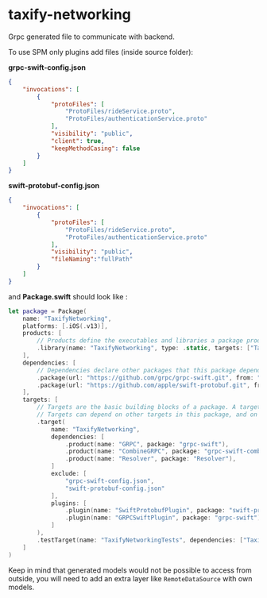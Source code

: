 # taxify-networking

Grpc generated file to communicate with backend.

To use SPM only plugins add files (inside source folder):


**grpc-swift-config.json**

```json
{
    "invocations": [
        {
            "protoFiles": [
                "ProtoFiles/rideService.proto",
                "ProtoFiles/authenticationService.proto"
            ],
            "visibility": "public",
            "client": true,
            "keepMethodCasing": false
        }
    ]
}

```

**swift-protobuf-config.json**

```json
{
    "invocations": [
        {
            "protoFiles": [
                "ProtoFiles/rideService.proto",
                "ProtoFiles/authenticationService.proto"
            ],
            "visibility": "public",
            "fileNaming":"fullPath"
        }
    ]
}

```

and **Package.swift** should look like :


```swift
let package = Package(
    name: "TaxifyNetworking",
    platforms: [.iOS(.v13)],
    products: [
        // Products define the executables and libraries a package produces, and make them visible to other packages.
        .library(name: "TaxifyNetworking", type: .static, targets: ["TaxifyNetworking"]),
    ],
    dependencies: [
        // Dependencies declare other packages that this package depends on.
        .package(url: "https://github.com/grpc/grpc-swift.git", from: "1.10.0"),
        .package(url: "https://github.com/apple/swift-protobuf.git", from: "1.6.0"),
    ],
    targets: [
        // Targets are the basic building blocks of a package. A target can define a module or a test suite.
        // Targets can depend on other targets in this package, and on products in packages this package depends on.
        .target(
            name: "TaxifyNetworking",
            dependencies: [
                .product(name: "GRPC", package: "grpc-swift"),
                .product(name: "CombineGRPC", package: "grpc-swift-combine"),
                .product(name: "Resolver", package: "Resolver"),
            ]
            exclude: [
                "grpc-swift-config.json",
                "swift-protobuf-config.json"
            ],
            plugins: [
                .plugin(name: "SwiftProtobufPlugin", package: "swift-protobuf"),
                .plugin(name: "GRPCSwiftPlugin", package: "grpc-swift")
            ]
        ),
        .testTarget(name: "TaxifyNetworkingTests", dependencies: ["TaxifyNetworking"]),
    ]
)

```

Keep in mind that generated models would not be possible to access from outside, you will need to
add an extra layer like `RemoteDataSource` with own models.
